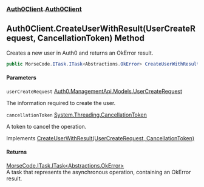 ### [Auth0Client](../index.md 'Auth0Client').[Auth0Client](index.md 'Auth0Client\.Auth0Client')

## Auth0Client\.CreateUserWithResult\(UserCreateRequest, CancellationToken\) Method

Creates a new user in Auth0 and returns an OkError result\.

```csharp
public MorseCode.ITask.ITask<Abstractions.OkError> CreateUserWithResult(Auth0.ManagementApi.Models.UserCreateRequest userCreateRequest, System.Threading.CancellationToken cancellationToken);
```
#### Parameters

<a name='global__Auth0Client.Auth0Client.CreateUserWithResult(Auth0.ManagementApi.Models.UserCreateRequest,System.Threading.CancellationToken).userCreateRequest'></a>

`userCreateRequest` [Auth0\.ManagementApi\.Models\.UserCreateRequest](https://learn.microsoft.com/en-us/dotnet/api/auth0.managementapi.models.usercreaterequest 'Auth0\.ManagementApi\.Models\.UserCreateRequest')

The information required to create the user\.

<a name='global__Auth0Client.Auth0Client.CreateUserWithResult(Auth0.ManagementApi.Models.UserCreateRequest,System.Threading.CancellationToken).cancellationToken'></a>

`cancellationToken` [System\.Threading\.CancellationToken](https://learn.microsoft.com/en-us/dotnet/api/system.threading.cancellationtoken 'System\.Threading\.CancellationToken')

A token to cancel the operation\.

Implements [CreateUserWithResult\(UserCreateRequest, CancellationToken\)](https://learn.microsoft.com/en-us/dotnet/api/abstractions.iuserservice.createuserwithresult#abstractions-iuserservice-createuserwithresult(auth0-managementapi-models-usercreaterequest-system-threading-cancellationtoken) 'Abstractions\.IUserService\.CreateUserWithResult\(Auth0\.ManagementApi\.Models\.UserCreateRequest,System\.Threading\.CancellationToken\)')

#### Returns
[MorseCode\.ITask\.ITask&lt;](https://learn.microsoft.com/en-us/dotnet/api/morsecode.itask.itask-1 'MorseCode\.ITask\.ITask\`1')[Abstractions\.OkError](https://learn.microsoft.com/en-us/dotnet/api/abstractions.okerror 'Abstractions\.OkError')[&gt;](https://learn.microsoft.com/en-us/dotnet/api/morsecode.itask.itask-1 'MorseCode\.ITask\.ITask\`1')  
A task that represents the asynchronous operation, containing an OkError result\.